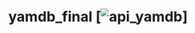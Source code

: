 
# yamdb_final [![api_yamdb](https://github.com/gilbey7s/yamdb_final/workflows/api_yamdb/badge.svg)]